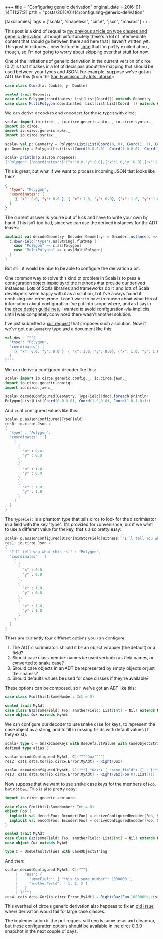 +++
title = "Configuring generic derivation"
original_date = 2016-01-14T11:27:21
path = "posts/2016/01/14/configuring-generic-derivation"

[taxonomies]
tags = ["scala", "shapeless", "circe", "json", "macros"]
+++

This post is a kind of sequel to [my previous article on type classes and generic derivation][gd-part-1],
although unfortunately there's a lot of intermediate content that should go between there and here
that I haven't written yet. This post introduces a new feature in [circe][circe] that I'm pretty excited
about, though, so I'm not going to worry about skipping over that stuff for now.

<!-- more -->

One of the limitations of generic derivation in the current version of circe (0.2) is that it bakes
in a lot of decisions about the mapping that should be used between your types and JSON. For
example, suppose we've got an ADT like this (from the [San Francisco city lots tutorial][sf-city-lots]):

```scala
case class Coord(x: Double, y: Double)

sealed trait Geometry
case class Polygon(coordinates: List[List[Coord]]) extends Geometry
case class MultiPolygon(coordinates: List[List[List[Coord]]]) extends Geometry
```

We can derive decoders and encoders for these types with circe:

```scala
scala> import io.circe._, io.circe.generic.auto._, io.circe.syntax._
import io.circe._
import io.circe.generic.auto._
import io.circe.syntax._

scala> val p: Geometry = Polygon(List(List(Coord(0, 0), Coord(1, 0), Coord(1, 1))))
p: Geometry = Polygon(List(List(Coord(0.0,0.0), Coord(1.0,0.0), Coord(1.0,1.0))))

scala> println(p.asJson.noSpaces)
{"Polygon":{"coordinates":[[{"x":0.0,"y":0.0},{"x":1.0,"y":0.0},{"x":1.0,"y":1.0}]]}}
```

This is great, but what if we want to process incoming JSON that looks like this?

```json
{
  "type": "Polygon",
  "coordinates": [
    [{ "x": 0.0, "y": 0.0 }, { "x": 1.0, "y": 0.0}, {"x": 1.0, "y": 1.0 }]
  ]
}
```

The current answer is: you're out of luck and have to write your own by hand. This isn't too bad,
since we can use the derived instances for the ADT leaves:

```scala
implicit val decodeGeometry: Decoder[Geometry] = Decoder.instance(c =>
  c.downField("type").as[String].flatMap {
    case "Polygon" => c.as[Polygon]
    case "MultiPolygon" => c.as[MultiPolygon]
  }
)
```

But still, it would be nice to be able to configure the derivation a bit.

One common way to solve this kind of problem in Scala is to pass a configuration object implicitly
to the methods that provide our derived instances. Lots of Scala libraries and frameworks do it, and
lots of Scala developers seem happy with it as a solution, but I've always found it confusing and
error-prone. I don't want to have to reason about what bits of information about configuration I've
put into scope where, and as I say in the [circe design guidelines][design], I wanted to avoid
configuration-via-implicits until I was completely convinced there wasn't another solution.

I've just submitted a [pull request][circe-164] that proposes such a solution. Now if we've got our
`Geometry` type and a document like this:

```scala
val doc = """{
  "type": "Polygon",
  "coordinates": [
    [{ "x": 0.0, "y": 0.0 }, { "x": 1.0, "y": 0.0}, {"x": 1.0, "y": 1.0 }]
  ]
}"""
```

We can derive a configured decoder like this:

```scala
scala> import io.circe.generic.config._, io.circe.jawn._
import io.circe.generic.config._
import io.circe.jawn._

scala> decodeConfigured[Geometry, TypeField](doc).foreach(println)
Polygon(List(List(Coord(0.0,0.0), Coord(1.0,0.0), Coord(1.0,1.0))))
```

And print configured values like this:

```scala
scala> p.asJsonConfigured[TypeField]
res0: io.circe.Json =
{
  "type" : "Polygon",
  "coordinates" : [
    [
      {
        "x" : 0.0,
        "y" : 0.0
      },
      {
        "x" : 1.0,
        "y" : 0.0
      },
      {
        "x" : 1.0,
        "y" : 1.0
      }
    ]
  ]
}
```

The `TypeField` is a phantom type that tells circe to look for the discriminator in a field with the
key "type". It's provided for convenience, but if we want to use a different value for the key,
that's also pretty easy:

```scala
scala> p.asJsonConfigured[DiscriminatorField[Witness.`"I'll tell you what this is!"`.T]]
res1: io.circe.Json =
{
  "I'll tell you what this is!" : "Polygon",
  "coordinates" : [
    [
      {
        "x" : 0.0,
        "y" : 0.0
      },
      {
        "x" : 1.0,
        "y" : 0.0
      },
      {
        "x" : 1.0,
        "y" : 1.0
      }
    ]
  ]
}
```

There are currently four different options you can configure:

1. The ADT discriminator: should it be an object wrapper (the default) or a field?
2. Should case class member names be used verbatim as field names, or converted to snake case?
3. Should case objects in an ADT be represented by empty objects or just their names?
4. Should defaults values be used for case classes if they're available?

These options can be composed, so if we've got an ADT like this:

```scala
case class Foo(thisIsSomeNumber: Int = 0)

sealed trait MyAdt
case class Baz(someField: Foo, anotherField: List[Int] = Nil) extends MyAdt
case object Qux extends MyAdt
```

We can configure our decoder to use snake case for keys, to represent the case object as a string,
and to fill in missing fields with default values (if they exist):

```scala
scala> type C = SnakeCaseKeys with UseDefaultValues with CaseObjectString
defined type alias C

scala> decodeConfigured[MyAdt, C](""""Qux"""")
res2: cats.data.Xor[io.circe.Error,MyAdt] = Right(Qux)

scala> decodeConfigured[MyAdt, C]("""{ "Baz": { "some_field": {} } }""")
res3: cats.data.Xor[io.circe.Error,MyAdt] = Right(Baz(Foo(0),List()))
```

Now suppose that we want to use snake case keys for the members of `Foo`, but not `Baz`. This is
also pretty easy:

```scala
import io.circe.generic.semiauto._

case class Foo(thisIsSomeNumber: Int = 0)
object Foo {
  implicit val decodeFoo: Decoder[Foo] = deriveConfiguredDecoder[Foo, SnakeCaseKeys]
  implicit val encodeFoo: Encoder[Foo] = deriveConfiguredEncoder[Foo, SnakeCaseKeys]
}

sealed trait MyAdt
case class Baz(someField: Foo, anotherField: List[Int] = Nil) extends MyAdt
case object Qux extends MyAdt

type C = UseDefaultValues with CaseObjectString
```

And then:

```scala
scala> decodeConfigured[MyAdt, C]("""{
     |   "Baz": {
     |     "someField": { "this_is_some_number": 1000000 },
     |     "anotherField": [ 1, 2, 3 ]
     |   }
     | }""")
res4: cats.data.Xor[io.circe.Error,MyAdt] = Right(Baz(Foo(1000000),List(1, 2, 3)))
```

This overhaul of circe's generic derivation also happens to fix an [old issue][circe-69] where
derivation would fail for large case classes.

The implementation in the pull request still needs some tests and clean-up, but these configuration
options should be available in the circe 0.3.0 snapshot in the next couple of days.

[circe]: https://github.com/travisbrown/circe
[circe-69]: https://github.com/travisbrown/circe/issues/69
[circe-164]: https://github.com/travisbrown/circe/pull/164
[design]: https://github.com/travisbrown/circe/blob/master/DESIGN.md
[gd-part-1]: https://meta.plasm.us/posts/2015/11/08/type-classes-and-generic-derivation/
[sf-city-lots]: https://github.com/travisbrown/circe/tree/master/examples/sf-city-lots
